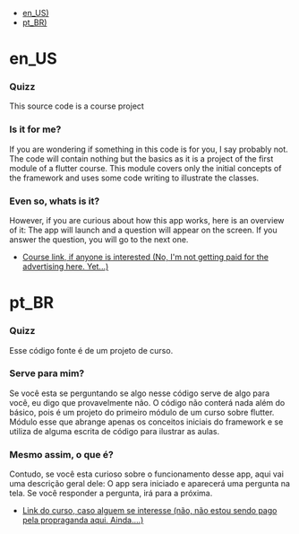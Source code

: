 
- [en_US)](https://github.com/Lucas3995/courseproject.flutter.basicquizz#en_us)
- [pt_BR)](https://github.com/Lucas3995/courseproject.flutter.basicquizz#pt_br)

# en_US
###  Quizz

This source code is a course project

### Is it for me?

If you are wondering if something in this code is for you, I say probably not. 
The code will contain nothing but the basics as it is a project of the first module of a flutter course. This module covers only the initial concepts of the framework and uses some code writing to illustrate the classes.

### Even so, whats is it?
However, if you are curious about how this app works, here is an overview of it:
The app will launch and a question will appear on the screen.
If you answer the question, you will go to the next one.

- [Course link, if anyone is interested (No, I'm not getting paid for the advertising here. Yet...)](https://www.udemy.com/course/learn-flutter-dart-to-build-ios-android-apps/)

# pt_BR
###  Quizz

Esse código fonte é de um projeto de curso.

### Serve para mim?

Se você esta se perguntando se algo nesse código serve de algo para você, eu digo que provavelmente não. O código não conterá nada além do básico, pois é um projeto do primeiro módulo de um curso sobre flutter. Módulo esse que abrange apenas os conceitos iniciais do framework e se utiliza de alguma escrita de código para ilustrar as aulas.

### Mesmo assim, o que é?
Contudo, se você esta curioso sobre o funcionamento desse app, aqui vai uma descrição geral dele:
O app sera iniciado e aparecerá uma pergunta na tela. 
Se você responder a pergunta, irá para a próxima.

- [Link do curso, caso alguem se interesse (não, não estou sendo pago pela propraganda aqui. Ainda....)](https://www.udemy.com/course/learn-flutter-dart-to-build-ios-android-apps/)

